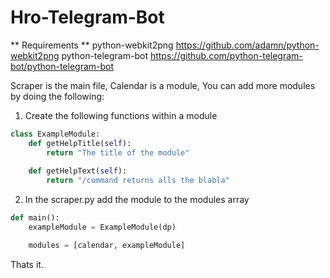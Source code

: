 # Hro-Telegram-Bot

** Requirements **
python-webkit2png https://github.com/adamn/python-webkit2png
python-telegram-bot https://github.com/python-telegram-bot/python-telegram-bot

Scraper is the main file, Calendar is a module,
You can add more modules by doing the following:

1. Create the following functions within a module
```python
class ExampleModule:
    def getHelpTitle(self):
        return "The title of the module"
    
    def getHelpText(self):
        return "/command returns alls the blabla"
```
2. In the scraper.py add the module to the modules array

```python
def main():
    exampleModule = ExampleModule(dp)

    modules = [calendar, exampleModule]
```

Thats it.
